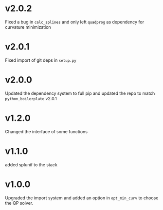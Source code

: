 # v2.0.2
 
Fixed a bug in `calc_splines` and only left `quadprog` as dependency for curvature minimization

# v2.0.1

Fixed import of git deps in `setup.py`

# v2.0.0

Updated the dependency system to full pip and updated the repo to match
`python_boilerplate` v2.0.1

# v1.2.0

Changed the interface of some functions

# v1.1.0

added splunif to the stack

# v1.0.0

Upgraded the import system and added an option in `opt_min_curv` to choose the QP
solver.
